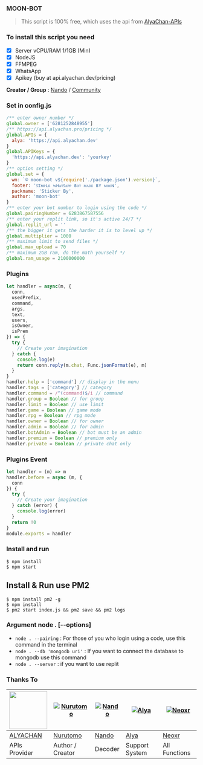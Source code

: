 ### MOON-BOT
> This script is 100% free, which uses the api from [AlyaChan-APIs](https://api.alyachan.pro)

### To install this script you need
- [x] Server vCPU/RAM 1/1GB (Min)
- [x] NodeJS
- [x] FFMPEG
- [x] WhatsApp 
- [x] Apikey (buy at api.alyachan.dev/pricing)

**Creator / Group** : [Nando](https://wa.me/6281252848955) / [Community](https://chat.whatsapp.com/G57unQZ7saFIq2rdpVw0Tu)

### Set in config.js
```Javascript
/** enter owner number */
global.owner = ['6281252848955']
/** https://api.alyachan.pro/pricing */
global.APIs = {
  alya: 'https://api.alyachan.dev'
}
global.APIKeys = {
  'https://api.alyachan.dev': 'yourkey'
}
/** option setting */
global.set = {
  wm: `© moon-bot v${require('./package.json').version}`,
  footer: 'ꜱɪᴍᴘʟᴇ ᴡʜᴀᴛꜱᴀᴘᴘ ʙᴏᴛ ᴍᴀᴅᴇ ʙʏ ᴍᴏᴏɴ',
  packname: 'Sticker By',
  author: 'moon-bot'
}
/** enter your bot number to login using the code */
global.pairingNumber = 6283867587556
/** enter your replit link, so it's active 24/7 */
global.replit_url = ''
/** the bigger it gets the harder it is to level up */
global.multiplier = 1000
/** maximum limit to send files */
global.max_upload = 70
/** maximum 2GB ram, do the math yourself */
global.ram_usage = 2100000000
```

### Plugins
```Javascript
let handler = async(m, {
  conn,
  usedPrefix,
  command,
  args,
  text,
  users,
  isOwner,
  isPrem
}) => {
  try {
    // Create your imagination
  } catch {
    console.log(e)
    return conn.reply(m.chat, Func.jsonFormat(e), m)
  }
}
handler.help = ['command'] // display in the menu
handler.tags = ['category'] // category
handler.command = /^(command)$/i // command
handler.group = Boolean // for group
handler.limit = Boolean // use limit
handler.game = Boolean // game mode
handler.rpg = Boolean // rpg mode
handler.owner = Boolean // for owner
handler.admin = Boolean // for admin
handler.botAdmin = Boolean // bot must be an admin
handler.premium = Boolean // premium only
handler.private = Boolean // private chat only
```

### Plugins Event
```Javascript
let handler = (m) => m
handler.before = async (m, {
  conn
}) {
  try {
    // Create your imagination
  } catch (error) {
    console.log(error)
  }
  return !0
}
module.exports = handler
```

### Install and run
```
$ npm install
$ npm start
```

## Install & Run use PM2

```
$ npm install pm2 -g
$ npm install
$ pm2 start index.js && pm2 save && pm2 logs
```

### Argument node . [--options]

+ ``` node . --pairing ``` : For those of you who login using a code, use this command in the terminal
+ ``` node . --db 'mongodb uri' ``` : If you want to connect the database to mongodb use this command
+ ``` node . --server ``` : if you want to use replit

### Thanks To
<a href="https://api.alyachan.dev"><img src="https://telegra.ph/file/8ee315efa49035e1c5e94.jpg" width="100" height="100"></a> | [![Nurutomo](https://github.com/Nurutomo.png?size=100)](https://github.com/Nurutomo) | [![Nando](https://github.com/rifnd.png?size=100)](https://github.com/rifnd) | [![Alya](https://github.com/alya-tok.png?size=100)](https://github.com/alya-tok) | [![Neoxr](https://github.com/neoxr.png?size=100)](https://github.com/neoxr)
----|----|----|----|----
[ALYACHAN](https://api.alyachan.dev/) | [Nurutomo](https://github.com/Nurutomo) | [Nando](https://github.com/rifnd) | [Alya](https://github.com/alya-tok) | [Neoxr](https://github.com/neoxr)
APIs Provider | Author / Creator | Decoder | Support System | All Functions